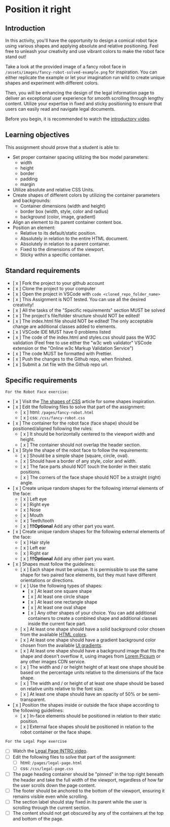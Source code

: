 # Position it right

## Introduction

In this activity, you'll have the opportunity to design a comical robot face using various shapes and applying absolute and relative positioning. Feel free to unleash your creativity and use vibrant colors to make the robot face stand out!

Take a look at the provided image of a fancy robot face in `/assets/images/fancy-robot-solved-example.png` for inspiration. You can either replicate the example or let your imagination run wild to create unique shapes and experiment with different colors.

Then, you will be enhancing the design of the legal information page to deliver an exceptional user experience for smooth scrolling through lengthy content. Utilize your expertise in fixed and sticky positioning to ensure that users can easily read and navigate legal documents.

Before you begin, it is recommended to watch the [introductory video](https://www.loom.com/share/3c655c8a97ce4783a4698d7968c03c33?sid=c05fcac8-f559-4de4-9ccd-6f167be3d6bd).

## Learning objectives

This assignment should prove that a student is able to:

- Set proper container spacing utilizing the box model parameters:
  - width
  - height
  - border
  - padding
  - margin
- Utilize absolute and relative CSS Units.
- Create shapes of different colors by utilizing the container parameters and backgrounds:
  - Container dimensions (width and height)
  - border box (width, style, color and radius)
  - background (color, image, gradient)
- Align an element to its parent container content box.
- Position an element:
  - Relative to its default/static position.
  - Absolutely in relation to the entire HTML document.
  - Absolutely in relation to a parent container.
  - Fixed to the dimensions of the viewport.
  - Sticky within a specific container.

## Standard requirements

- [ x ] Fork the project to your github account
- [ x ] Clone the project to your computer
- [ x ] Open the project in VSCode with `code <cloned_repo_folder_name>`
- [ x ] This Assignment is NOT tested. You can use all the desired creativity!
- [ x ] All the tasks of the "Specific requirements" section MUST be solved
- [ x ] The project's file/folder structure should NOT be edited!
- [ x ] The index.html file should NOT be edited! The only acceptable change are additional classes added to elements.
- [ x ] VSCode IDE MUST have 0 problems listed
- [ x ] The code of the index.html and styles.css should pass the W3C validation (Feel free to use either the "w3c web validator" VSCode extension or the "Online w3c Markup Validation Service")
- [ x ] The code MUST be formatted with Prettier.
- [ x ] Push the changes to the Github repo, when finished.
- [ x ] Submit a .txt file with the Github repo url.

## Specific requirements

`For the Robot Face exercise:`

- [ x ] Visit the [The shapes of CSS](https://css-tricks.com/the-shapes-of-css/) article for some shapes inspiration.
- [ x ] Edit the following files to solve that part of the assignment:
  - [ x ] html: `/pages/fancy-robot.html`
  - [ x ] css: `/css/fancy-robot.css`
- [ x ] The container for the robot face (face shape) should be positioned/aligned following the rules:
  - [ x ] It should be horizontally centered to the viewport width and height.
  - [ x ] The container should not overlap the header section.
- [ x ] Style the shape of the robot face to follow the requirements:
  - [ x ] Should be a simple shape (square, circle, oval).
  - [ x ] Should have a border of any style, color and width.
  - [ x ] The face parts should NOT touch the border in their static positions.
  - [ x ] The corners of the face shape should NOT be a straight (right) angle.
- [ x ] Create unique random shapes for the following internal elements of the face:
  - [ x ] Left eye
  - [ x ] Right eye
  - [ x ] Nose
  - [ x ] Mouth
  - [ x ] Teeth/tooth
  - [ x ] **!!!Optional** Add any other part you want.
- [ x ] Create unique random shapes for the following external elements of the face:
  - [ x ] Hair style
  - [ x ] Left ear
  - [ x ] Right ear
  - [ x ] **!!!Optional** Add any other part you want.
- [ x ] Shapes must follow the guidelines:
  - [ x ] Each shape must be unique. It is permissible to use the same shape for two paired face elements, but they must have different orientations or directions.
  - [ x ] Use the following types of shapes:
    - [ x ] At least one square shape
    - [ x ] At least one circle shape
    - [ x ] At least one rectangle shape
    - [ x ] At least one oval shape
    - [ x ] Any other shapes of your choice. You can add additional containers to create a combined shape and additional classes inside the current face part.
  - [ x ] At least one shape should have a solid background color chosen from the available [HTML colors](https://www.w3schools.com/html/html_colors.asp).
  - [ x ] At least one shape should have a gradient background color chosen from the available [UI gradients](https://uigradients.com/).
  - [ x ] At least one shape should have a background image that fits the shape and doesn't overflow it, using images from [Lorem Picsum](https://picsum.photos/) or any other images CDN service.
  - [ x ] The width and / or height height of at least one shape should be based on the percentage units relative to the dimensions of the face shape.
  - [ x ] The width and / or height of at least one shape should be based on relative units relative to the font size.
  - [ x ] At least one shape should have an opacity of 50% or be semi-transparent.
- [ x ] Position the shapes inside or outside the face shape according to the following guidelines:
  - [ x ] In-face elements should be positioned in relation to their static position.
  - [ x ] External face shapes should be positioned in relation to the robot container or the face shape.

`For the Legal Page exercise`

- [ ] Watch the [Legal Page INTRO video](https://www.loom.com/share/3c655c8a97ce4783a4698d7968c03c33?sid=b776b29f-cecb-4cc7-8663-7c3f1722f190).
- [ ] Edit the following files to solve that part of the assignment:
  - [ ] html: `/pages/legal-page.html`
  - [ ] css: `/css/legal-page.css`
- [ ] The page heading container should be "pinned" in the top right beneath the header and take the full width of the viewport, regardless of how far the user scrolls down the page content.
- [ ] The footer should be anchored to the bottom of the viewport, ensuring it remains visible even while scrolling.
- [ ] The section label should stay fixed in its parent while the user is scrolling through the current section.
- [ ] The content should not get obscured by any of the containers at the top and bottom of the page.
